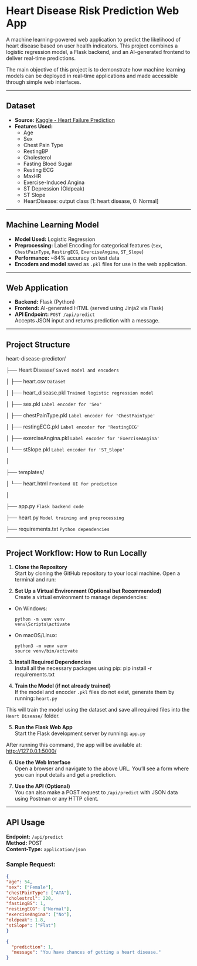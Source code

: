 # Heart Disease Risk Prediction Web App

A machine learning-powered web application to predict the likelihood of heart disease based on user health indicators. This project combines a logistic regression model, a Flask backend, and an AI-generated frontend to deliver real-time predictions.

The main objective of this project is to demonstrate how machine learning models can be deployed in real-time applications and made accessible through simple web interfaces.

---


## Dataset

- **Source:** [Kaggle - Heart Failure Prediction](https://www.kaggle.com/datasets/fedesoriano/heart-failure-prediction)
- **Features Used:**
  - Age
  - Sex
  - Chest Pain Type
  - RestingBP
  - Cholesterol
  - Fasting Blood Sugar
  - Resting ECG
  - MaxHR
  - Exercise-Induced Angina
  - ST Depression (Oldpeak)
  - ST Slope
  - HeartDisease: output class [1: heart disease, 0: Normal]


---


##  Machine Learning Model

- **Model Used:** Logistic Regression
- **Preprocessing:** Label Encoding for categorical features (`Sex`, `ChestPainType`, `RestingECG`, `ExerciseAngina`, `ST_Slope`)
- **Performance:** ~84% accuracy on test data
- **Encoders and model** saved as `.pkl` files for use in the web application.


---


## Web Application

- **Backend:** Flask (Python)
- **Frontend:** AI-generated HTML (served using Jinja2 via Flask)
- **API Endpoint:** `POST /api/predict`  
  Accepts JSON input and returns prediction with a message.


---


## Project Structure

heart-disease-predictor/

├── Heart Disease/ `Saved model and encoders`

│ ├── heart.csv `Dataset`

│ ├── heart_disease.pkl `Trained logistic regression model`

│ ├── sex.pkl `Label encoder for 'Sex'`

│ ├── chestPainType.pkl `Label encoder for 'ChestPainType'`

│ ├── restingECG.pkl `Label encoder for 'RestingECG'`

│ ├── exerciseAngina.pkl `Label encoder for 'ExerciseAngina'`

│ └── stSlope.pkl `Label encoder for 'ST_Slope'`

│

├── templates/

│ └── heart.html `Frontend UI for prediction`

│

├── app.py `Flask backend code`

├── heart.py `Model training and preprocessing`

├── requirements.txt `Python dependencies`



---


## Project Workflow: How to Run Locally

1. **Clone the Repository**  
   Start by cloning the GitHub repository to your local machine. Open a terminal and run:


2. **Set Up a Virtual Environment (Optional but Recommended)**  
Create a virtual environment to manage dependencies:
- On Windows:
  ```
  python -m venv venv
  venv\Scripts\activate
  ```
- On macOS/Linux:
  ```
  python3 -m venv venv
  source venv/bin/activate
  ```


3. **Install Required Dependencies**  
Install all the necessary packages using pip:
pip install -r requirements.txt


4. **Train the Model (if not already trained)**  
If the model and encoder `.pkl` files do not exist, generate them by running:
`heart.py`

This will train the model using the dataset and save all required files into the `Heart Disease/` folder.


5. **Run the Flask Web App**  
Start the Flask development server by running:
`app.py`

After running this command, the app will be available at:
http://127.0.0.1:5000/


6. **Use the Web Interface**  
Open a browser and navigate to the above URL. You’ll see a form where you can input details and get a prediction.


7. **Use the API (Optional)**  
You can also make a POST request to `/api/predict` with JSON data using Postman or any HTTP client.


---


##  API Usage

**Endpoint:** `/api/predict`  
**Method:** POST  
**Content-Type:** `application/json`  


### Sample Request:
```json
{
"age": 54,
"sex": ["Female"],
"chestPainType": ["ATA"],
"cholestrol": 220,
"fastingBS": 1,
"restingECG": ["Normal"],
"exerciseAngina": ["No"],
"oldpeak": 1.8,
"stSlope": ["Flat"]
}

{
  "prediction": 1,
  "message": "You have chances of getting a heart disease."
}
```
